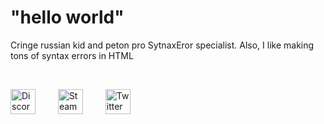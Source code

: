

<h1 align="start">"hello world"</h1>
<p align="left">Cringe russian kid and peton pro SytnaxEror specialist. Also, I like making tons of syntax errors in HTML</p>
<br>
<div align="left">
  
  <a rel="external nofollow" href="https://discord.com/users/596637934216806410"><img alt="Discord profile" style="height: 40px" src="https://discord.com/assets/3437c10597c1526c3dbd98c737c2bcae.svg" /></a>
    
  <a rel="external nofollow" href="https://steamcommunity.com/id/HeyItsHoul/"><img alt="Steam profile" style="height: 40px" src="https://upload.wikimedia.org/wikipedia/commons/thumb/8/83/Steam_icon_logo.svg/1024px-Steam_icon_logo.svg.png" /></a>
    
  <a rel="external nofollow" href="https://md.ilyamikcoder.com/@Houl"><img alt="Twitter but better" style="height: 40px" src="https://upload.wikimedia.org/wikipedia/commons/thumb/4/48/Mastodon_Logotype_%28Simple%29.svg/320px-Mastodon_Logotype_%28Simple%29.svg.png?1656498454183" /></a>
  
